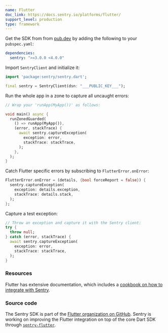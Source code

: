 ```yaml
---
name: Flutter
doc_link: https://docs.sentry.io/platforms/flutter/
support_level: production
type: framework
---
```


Get the SDK from from [pub.dev](https://pub.dev/packages/sentry) by adding the following to your `pubspec.yaml`:

```yml
dependencies:
  sentry: ">=3.0.0 <4.0.0"
```

Import `SentryClient` and initialize it:

```dart
import 'package:sentry/sentry.dart';

final sentry = SentryClient(dsn: "___PUBLIC_KEY___");
```

Run the whole app in a zone to capture all uncaught errors:

```dart
// Wrap your 'runApp(MyApp())' as follows:

void main() async {
  runZonedGuarded(
    () => runApp(MyApp()),
    (error, stackTrace) {
      await sentry.captureException(
        exception: error,
        stackTrace: stackTrace,
      );
    },
  );
}
```

Catch Flutter specific errors by subscribing to `FlutterError.onError`:

```dart
FlutterError.onError = (details, {bool forceReport = false}) {
  sentry.captureException(
    exception: details.exception,
    stackTrace: details.stack,
  );
};
```

Capture a test exception:

```dart
// Throw an exception and capture it with the Sentry client:
try {
  throw null;
} catch (error, stackTrace) {
  await sentry.captureException(
    exception: error,
    stackTrace: stackTrace,
  );
}
```

### Resources

Flutter has extensive documentation, which includes a
[cookbook on how to integrate with Sentry](https://flutter.dev/docs/cookbook/maintenance/error-reporting).

### Source code

The Sentry SDK is part of the [Flutter organization on GitHub](https://github.com/flutter/sentry).
Sentry is working on improving the Flutter integration on top of the core Dart SDK
through [`sentry-flutter`](https://github.com/getsentry/sentry-flutter/).